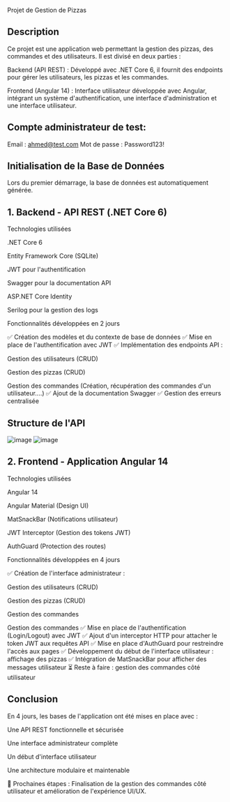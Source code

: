 Projet de Gestion de Pizzas

## Description

Ce projet est une application web permettant la gestion des pizzas, des commandes et des utilisateurs. Il est divisé en deux parties :

Backend (API REST) : Développé avec .NET Core 6, il fournit des endpoints pour gérer les utilisateurs, les pizzas et les commandes.

Frontend (Angular 14) : Interface utilisateur développée avec Angular, intégrant un système d'authentification, une interface d'administration et une interface utilisateur.

## Compte administrateur de test:

Email : ahmed@test.com
Mot de passe : Password123!

## Initialisation de la Base de Données

Lors du premier démarrage, la base de données est automatiquement générée.

## 1. Backend - API REST (.NET Core 6)

Technologies utilisées

.NET Core 6

Entity Framework Core (SQLite)

JWT pour l'authentification

Swagger pour la documentation API

ASP.NET Core Identity

Serilog pour la gestion des logs

Fonctionnalités développées en 2 jours

✅ Création des modèles et du contexte de base de données
✅ Mise en place de l'authentification avec JWT
✅ Implémentation des endpoints API :

Gestion des utilisateurs (CRUD)

Gestion des pizzas (CRUD)

Gestion des commandes (Création, récupération des commandes d'un utilisateur....)
✅ Ajout de la documentation Swagger
✅ Gestion des erreurs centralisée

## Structure de l'API
![image](https://github.com/user-attachments/assets/35018a2d-9bd9-4843-8b54-3aab1b7e6f69)
![image](https://github.com/user-attachments/assets/c871a438-d383-43eb-a4d3-6d89025f7f1d)






## 2. Frontend - Application Angular 14

Technologies utilisées

Angular 14

Angular Material (Design UI)

MatSnackBar (Notifications utilisateur)

JWT Interceptor (Gestion des tokens JWT)

AuthGuard (Protection des routes)

Fonctionnalités développées en 4 jours

✅ Création de l'interface administrateur :

Gestion des utilisateurs (CRUD)

Gestion des pizzas (CRUD)

Gestion des commandes

Gestion des commandes
✅ Mise en place de l'authentification (Login/Logout) avec JWT
✅ Ajout d'un interceptor HTTP pour attacher le token JWT aux requêtes API
✅ Mise en place d'AuthGuard pour restreindre l'accès aux pages
✅ Développement du début de l'interface utilisateur : affichage des pizzas
✅ Intégration de MatSnackBar pour afficher des messages utilisateur
⏳ Reste à faire : gestion des commandes côté utilisateur

## Conclusion

En 4 jours, les bases de l'application ont été mises en place avec :

Une API REST fonctionnelle et sécurisée

Une interface administrateur complète

Un début d'interface utilisateur

Une architecture modulaire et maintenable

🎯 Prochaines étapes : Finalisation de la gestion des commandes côté utilisateur et amélioration de l'expérience UI/UX.
